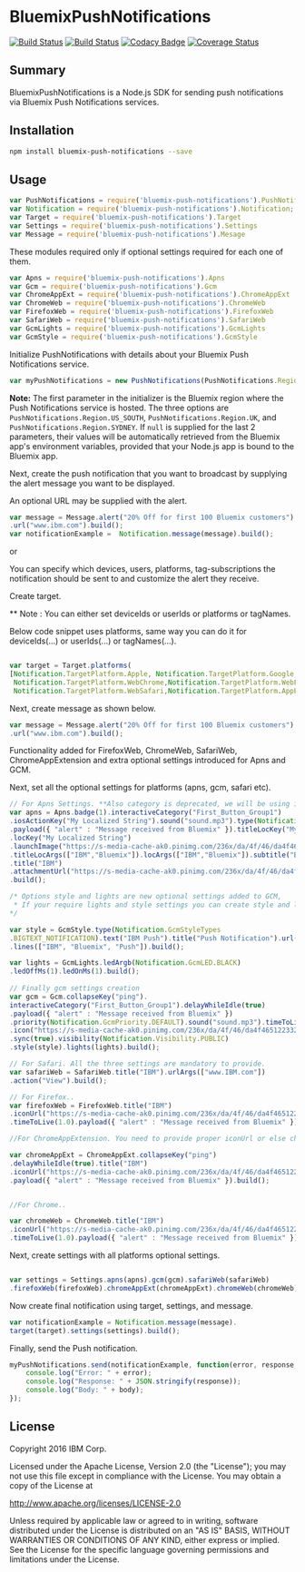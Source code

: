 # BluemixPushNotifications

[![Build Status](https://travis-ci.org/ibm-bluemix-mobile-services/bms-pushnotifications-serversdk-nodejs.svg?branch=master)](https://travis-ci.org/ibm-bluemix-mobile-services/bms-pushnotifications-serversdk-nodejs)
[![Build Status](https://travis-ci.org/ibm-bluemix-mobile-services/bms-pushnotifications-serversdk-nodejs.svg?branch=development)](https://travis-ci.org/ibm-bluemix-mobile-services/bms-pushnotifications-serversdk-nodejs)
[![Codacy Badge](https://api.codacy.com/project/badge/Grade/cc6dd43d4d6d411cb9a31adff90d2252)](https://www.codacy.com/app/ibm-bluemix-mobile-services/bms-pushnotifications-serversdk-nodejs?utm_source=github.com&amp;utm_medium=referral&amp;utm_content=ibm-bluemix-mobile-services/bms-pushnotifications-serversdk-nodejs&amp;utm_campaign=Badge_Grade)
[![Coverage Status](https://coveralls.io/repos/github/ibm-bluemix-mobile-services/bms-pushnotifications-serversdk-nodejs/badge.svg?branch=master)](https://coveralls.io/github/ibm-bluemix-mobile-services/bms-pushnotifications-serversdk-nodejs?branch=master)


## Summary

BluemixPushNotifications is a Node.js SDK for sending push notifications via Bluemix Push Notifications services.


## Installation

```bash
npm install bluemix-push-notifications --save
```


## Usage

```javascript
var PushNotifications = require('bluemix-push-notifications').PushNotifications;
var Notification = require('bluemix-push-notifications').Notification;
var Target = require('bluemix-push-notifications').Target
var Settings = require('bluemix-push-notifications').Settings
var Message = require('bluemix-push-notifications').Mesage
```
These modules required only if optional settings required for each one of them.

```javascript
var Apns = require('bluemix-push-notifications').Apns
var Gcm = require('bluemix-push-notifications').Gcm
var ChromeAppExt = require('bluemix-push-notifications').ChromeAppExt
var ChromeWeb = require('bluemix-push-notifications').ChromeWeb
var FirefoxWeb = require('bluemix-push-notifications').FirefoxWeb
var SafariWeb = require('bluemix-push-notifications').SafariWeb
var GcmLights = require('bluemix-push-notifications').GcmLights
var GcmStyle = require('bluemix-push-notifications').GcmStyle
```
Initialize PushNotifications with details about your Bluemix Push Notifications service. 

```javascript
var myPushNotifications = new PushNotifications(PushNotifications.Region.US_SOUTH, "your-bluemix-app-guid", "your-push-service-appSecret");
```
**Note:** The first parameter in the initializer is the Bluemix region where the Push Notifications service is hosted. The three options are `PushNotifications.Region.US_SOUTH`, `PushNotifications.Region.UK`, and `PushNotifications.Region.SYDNEY`. If `null` is supplied for the last 2 parameters, their values will be automatically retrieved from the Bluemix app's environment variables, provided that your Node.js app is bound to the Bluemix app.

Next, create the push notification that you want to broadcast by supplying the alert message you want to be displayed. 

An optional URL may be supplied with the alert.
```javascript
var message = Message.alert("20% Off for first 100 Bluemix customers")
.url("www.ibm.com").build();
var notificationExample =  Notification.message(message).build();
```
or

You can specify which devices, users, platforms, tag-subscriptions the notification should be sent to and customize the alert they receive.

Create target.

** Note : You can either set deviceIds or userIds or platforms or tagNames.

Below code snippet uses platforms, same way you can do it for deviceIds(...) or userIds(...) or tagNames(...).

```javascript

var target = Target.platforms(
[Notification.TargetPlatform.Apple, Notification.TargetPlatform.Google,
 Notification.TargetPlatform.WebChrome,Notification.TargetPlatform.WebFirefox,
 Notification.TargetPlatform.WebSafari,Notification.TargetPlatform.AppExtChrome]).build();
```

Next, create message as shown below.
```javascript
var message = Message.alert("20% Off for first 100 Bluemix customers")
.url("www.ibm.com").build();
```
Functionality added for FirefoxWeb, ChromeWeb, SafariWeb, ChromeAppExtension and extra optional settings introduced for Apns and GCM.

Next, set all the optional settings for platforms (apns, gcm, safari etc).
```javascript
// For Apns Settings. **Also category is deprecated, we will be using interactiveCategory instead.
var apns = Apns.badge(1).interactiveCategory("First_Button_Group1")
.iosActionKey("My Localized String").sound("sound.mp3").type(Notification.ApnsType.DEFAULT)
.payload({ "alert" : "Message received from Bluemix" }).titleLocKey("My Localized String")
.locKey("My Localized String")
.launchImage("https://s-media-cache-ak0.pinimg.com/236x/da/4f/46/da4f46512233232861d3cada1978c230.jpg")
.titleLocArgs(["IBM","Bluemix"]).locArgs(["IBM","Bluemix"]).subtitle("Bluemix")
.title("IBM")
.attachmentUrl("https://s-media-cache-ak0.pinimg.com/236x/da/4f/46/da4f46512233232861d3cada1978c230.jpg")
.build();

/* Options style and lights are new optional settings added to GCM,
 * If your require lights and style settings you can create style and lights objects as shown below;           
*/

var style = GcmStyle.type(Notification.GcmStyleTypes
.BIGTEXT_NOTIFICATION).text("IBM Push").title("Push Notification").url("https://s-media-cache-ak0.pinimg.com/236x/da/4f/46/da4f46512233232861d3cada1978c230.jpg")
.lines(["IBM", "Bluemix", "Push"]).build();

var lights = GcmLights.ledArgb(Notification.GcmLED.BLACK)
.ledOffMs(1).ledOnMs(1).build();
 
// Finally gcm settings creation
var gcm = Gcm.collapseKey("ping").
interactiveCategory("First_Button_Group1").delayWhileIdle(true)
.payload({ "alert" : "Message received from Bluemix" })
.priority(Notification.GcmPriority.DEFAULT).sound("sound.mp3").timeToLive(1.0)
.icon("https://s-media-cache-ak0.pinimg.com/236x/da/4f/46/da4f46512233232861d3cada1978c230.jpg")
.sync(true).visibility(Notification.Visibility.PUBLIC)
.style(style).lights(lights).build();

// For Safari. All the three settings are mandatory to provide.
var safariWeb = SafariWeb.title("IBM").urlArgs(["www.IBM.com"])
.action("View").build();

// For Firefox..
var firefoxWeb = FirefoxWeb.title("IBM")
.iconUrl("https://s-media-cache-ak0.pinimg.com/236x/da/4f/46/da4f46512233232861d3cada1978c230.jpg")
.timeToLive(1.0).payload({ "alert" : "Message received from Bluemix" }).build();

//For ChromeAppExtension. You need to provide proper iconUrl or else chromeApp would not work.

var chromeAppExt = ChromeAppExt.collapseKey("ping")
.delayWhileIdle(true).title("IBM")
.iconUrl("https://s-media-cache-ak0.pinimg.com/236x/da/4f/46/da4f46512233232861d3cada1978c230.jpg").timeToLive(1.0)
.payload({ "alert" : "Message received from Bluemix" }).build();


//For Chrome..

var chromeWeb = ChromeWeb.title("IBM")
.iconUrl("https://s-media-cache-ak0.pinimg.com/236x/da/4f/46/da4f46512233232861d3cada1978c230.jpg")
.timeToLive(1.0).payload({ "alert" : "Message received from Bluemix" }).build();
```

Next, create settings with all platforms optional settings.

```javascript

var settings = Settings.apns(apns).gcm(gcm).safariWeb(safariWeb)
.firefoxWeb(firefoxWeb).chromeAppExt(chromeAppExt).chromeWeb(chromeWeb).build();       

```
Now create final notification using target, settings, and message.

```javascript
var notificationExample = Notification.message(message).
target(target).settings(settings).build();
```


Finally, send the Push notification.

```javascript
myPushNotifications.send(notificationExample, function(error, response, body) {
    console.log("Error: " + error);
    console.log("Response: " + JSON.stringify(response));
    console.log("Body: " + body);
});
```


## License

Copyright 2016 IBM Corp.

Licensed under the Apache License, Version 2.0 (the "License");
you may not use this file except in compliance with the License.
You may obtain a copy of the License at

http://www.apache.org/licenses/LICENSE-2.0

Unless required by applicable law or agreed to in writing, software
distributed under the License is distributed on an "AS IS" BASIS,
WITHOUT WARRANTIES OR CONDITIONS OF ANY KIND, either express or implied.
See the License for the specific language governing permissions and
limitations under the License.
